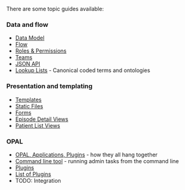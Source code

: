 There are some topic guides available: 

### Data and flow
* [Data Model](datamodel.md)
* [Flow](flow.md)
* [Roles & Permissions](roles_and_permissions.md)
* [Teams](teams.md)
* [JSON API](json_api.md)
* [Lookup Lists](lookup_lists.md) - Canonical coded terms and ontologies

### Presentation and templating
* [Templates](templates.md)
* [Static Files](static_files.md) 
* [Forms](forms.md)
* [Episode Detail Views](episode_detail_views.md)
* [Patient List Views](list_views.md)

### OPAL 
* [OPAL, Applications, Plugins](components_overview.md) - how they all hang together
* [Command line tool](command_line_tool.md) - running admin tasks from the command line
* [Plugins](plugins.md)
* [List of Plugins](plugins_list.md)
* TODO: Integration
